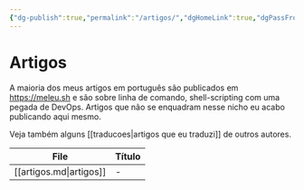 ```yaml
---
{"dg-publish":true,"permalink":"/artigos/","dgHomeLink":true,"dgPassFrontmatter":false,"dgShowBacklinks":true,"dgShowLocalGraph":false}
---
```


# Artigos

A maioria dos meus artigos em português são publicados em <https://meleu.sh> e são sobre linha de comando, shell-scripting com uma pegada de DevOps. Artigos que não se enquadram nesse nicho eu acabo publicando aqui mesmo.

Veja também alguns [[traducoes|artigos que eu traduzi]] de outros autores.


| File                    | Título |
| ----------------------- | ------ |
| [[artigos.md\|artigos]] | \-     |


